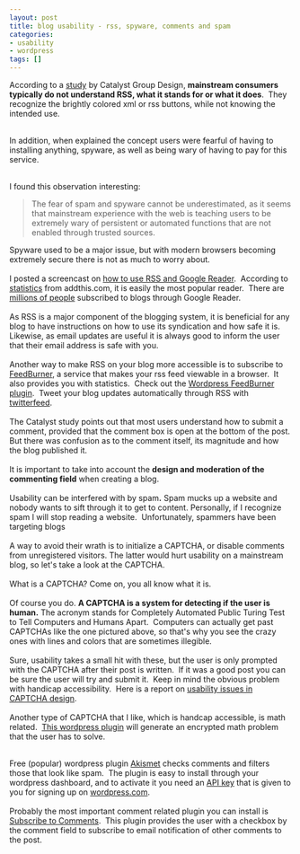 ```yaml
---
layout: post
title: blog usability - rss, spyware, comments and spam
categories:
- usability
- wordpress
tags: []
---
```

According to a <a href="http://www.catalystgroupdesign.com/cofactors/?p=111" target="_blank">study</a> by Catalyst Group Design, <strong>mainstream consumers typically do not understand RSS, what it stands for or what it does</strong>.  They recognize the brightly colored xml or rss buttons, while not knowing the intended use.<br /><br />

<!--more-->In addition, when explained the concept users were fearful of having to installing anything, spyware, as well as being wary of having to pay for this service.<br /><br />

I found this observation interesting:
<blockquote>The fear of spam and spyware cannot be underestimated, as it seems that mainstream experience with the web is teaching users to be extremely wary of persistent or automated functions that are not enabled through trusted sources.</blockquote>
Spyware used to be a major issue, but with modern browsers becoming extremely secure there is not as much to worry about.
<br /><br />
I posted a screencast on <a href="http://blog.harrisonpowers.com/2009/02/08/rss-and-google-reader/" target="_self">how to use RSS and Google Reader</a>.  According to <a href="http://www.addthis.com/blog/2007/10/15/social-trends-for-september/" target="_blank">statistics</a> from addthis.com, it is easily the most popular reader.  There are <a href="http://scobleizer.com/2007/10/15/how-many-people-use-rss-anyway/" target="_blank">millions of people</a> subscribed to blogs through Google Reader.
<br /><br />
As RSS is a major component of the blogging system, it is beneficial for any blog to have instructions on how to use its syndication and how safe it is.  Likewise, as email updates are useful it is always good to inform the user that their email address is safe with you.
<br /><br />
Another way to make RSS on your blog more accessible is to subscribe to <a href="http://feedburner.com" target="_blank">FeedBurner</a>, a service that makes your rss feed viewable in a browser.  It also provides you with statistics.  Check out the <a href="http://wordpress.org/extend/plugins/feedburner-plugin/" target="_blank">Wordpress FeedBurner plugin</a>.  Tweet your blog updates automatically through RSS with <a href="http://twitterfeed.com" target="_blank">twitterfeed</a>.
<br /><br />
The Catalyst study points out that most users understand how to submit a comment, provided that the comment box is open at the bottom of the post.  But there was confusion as to the comment itself, its magnitude and how the blog published it.
<br /><br />
It is important to take into account the <strong>design and moderation of the commenting field</strong> when creating a blog.
<br /><br />
Usability can be interfered with by spam<strong>.</strong> Spam mucks up a website and nobody wants to sift through it to get to content. Personally, if I recognize spam I will stop reading a website.  Unfortunately, spammers have been targeting blogs
<br /><br />
A way to avoid their wrath is to initialize a CAPTCHA, or disable comments from unregistered visitors. The latter would hurt usability on a mainstream blog, so let's take a look at the CAPTCHA.
<br /><br />
What is a CAPTCHA?  Come on, you all know what it is.<br /><br />Of course you do. <strong>A CAPTCHA is a system for detecting if the user is human.</strong> The acronym stands for Completely Automated Public Turing Test to Tell Computers and Humans Apart.  Computers can actually get past CAPTCHAs like the one pictured above, so that's why you see the crazy ones with lines and colors that are sometimes illegible.
<br /><br />
Sure, usability takes a small hit with these, but the user is only prompted with the CAPTCHA after their post is written.  If it was a good post you can be sure the user will try and submit it.  Keep in mind the obvious problem with handicap accessibility.  Here is a report on <a href="http://cups.cs.cmu.edu/soups/2008/proceedings/p44Yan.pdf" target="_blank">usability issues in CAPTCHA design</a>.
<br /><br />
Another type of CAPTCHA that I like, which is handcap accessible, is math related.  <a href="http://sw-guide.de/wordpress/plugins/math-comment-spam-protection/" target="_blank">This wordpress plugin</a> will generate an encrypted math problem that the user has to solve.<br /><br />

Free (popular) wordpress plugin <a href="http://akismet.com/" target="_blank">Akismet</a> checks comments and filters those that look like spam.  The plugin is easy to install through your wordpress dashboard, and to activate it you need an <a href="http://faq.wordpress.com/2006/05/19/akismet-a-wordpresscom-blog-and-the-api-key/" target="_blank">API key</a> that is given to you for signing up on <a href="http://wordpress.com" target="_blank">wordpress.com</a>.
<br /><br />
Probably the most important comment related plugin you can install is <a href="http://txfx.net/code/wordpress/subscribe-to-comments/" target="_blank">Subscribe to Comments</a>.  This plugin provides the user with a checkbox by the comment field to subscribe to email notification of other comments to the post.
